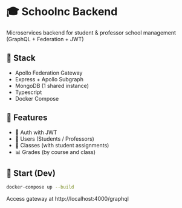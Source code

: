 # 🎓 SchooInc Backend

Microservices backend for student & professor school management (GraphQL + Federation + JWT)

## 🔧 Stack
- Apollo Federation Gateway
- Express + Apollo Subgraph
- MongoDB (1 shared instance)
- Typescript
- Docker Compose

## 🧪 Features
- 🔐 Auth with JWT
- 👤 Users (Students / Professors)
- 🏫 Classes (with student assignments)
- 📊 Grades (by course and class)

## 🚀 Start (Dev)
```bash
docker-compose up --build
```

Access gateway at http://localhost:4000/graphql
